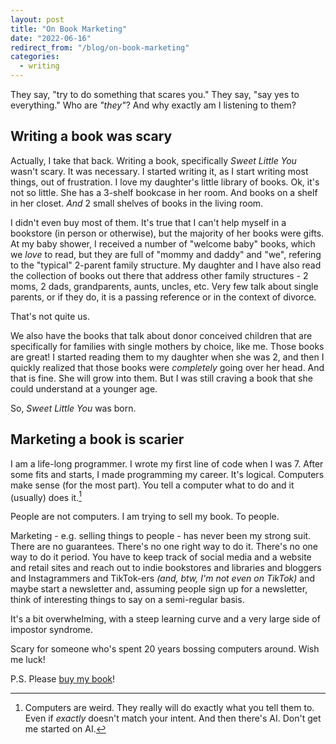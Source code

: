 ```yaml
---
layout: post
title: "On Book Marketing"
date: "2022-06-16"
redirect_from: "/blog/on-book-marketing"
categories:
  - writing
---
```


They say, "try to do something that scares you." They say, "say yes to everything." Who are _"they"_? And why exactly am I listening to them?

## Writing a book was scary

Actually, I take that back. Writing a book, specifically _Sweet Little You_ wasn't scary. It was necessary. I started writing it, as I start writing most things, out of frustration. I love my daughter's little library of books. Ok, it's not so little. She has a 3-shelf bookcase in her room. And books on a shelf in her closet. _And_ 2 small shelves of books in the living room. 

I didn't even buy most of them. It's true that I can't help myself in a bookstore (in person or otherwise), but the majority of her books were gifts. At my baby shower, I received a number of "welcome baby" books, which we _love_ to read, but they are full of "mommy and daddy" and "we", refering to the "typical" 2-parent family structure. My daughter and I have also read the collection of books out there that address other family structures - 2 moms, 2 dads, grandparents, aunts, uncles, etc. Very few talk about single parents, or if they do, it is a passing reference or in the context of divorce.

That's not quite us.

We also have the books that talk about donor conceived children that are specifically for families with single mothers by choice, like me. Those books are great! I started reading them to my daughter when she was 2, and then I quickly realized that those books were _completely_ going over her head. And that is fine. She will grow into them. But I was still craving a book that she could understand at a younger age.

So, _Sweet Little You_ was born.

## Marketing a book is scarier

I am a life-long programmer. I wrote my first line of code when I was 7. After some fits and starts, I made programming my career. It's logical. Computers make sense (for the most part). You tell a computer what to do and it (usually) does it.[^1]

People are not computers. I am trying to sell my book. To people. 

Marketing - e.g. selling things to people - has never been my strong suit. There are no guarantees. There's no one right way to do it. There's no one way to do it period. You have to keep track of social media and a website and retail sites and reach out to indie bookstores and libraries and bloggers and Instagrammers and TikTok-ers _(and, btw, I'm not even on TikTok)_ and maybe start a newsletter and, assuming people sign up for a newsletter, think of interesting things to say on a semi-regular basis.

It's a bit overwhelming, with a steep learning curve and a very large side of impostor syndrome.

Scary for someone who's spent 20 years bossing computers around. Wish me luck!

P.S. Please [buy my book](/book)!



[^1]: Computers are weird. They really will do exactly what you tell them to. Even if _exactly_ doesn't match your intent. And then there's AI. Don't get me started on AI.
